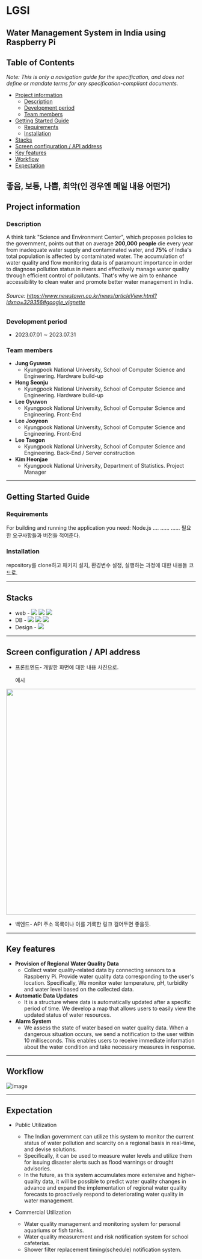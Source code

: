 # LGSI
## Water Management System in India using Raspberry Pi

## Table of Contents
*Note: This is only a navigation guide for the specification, and does not define or mandate terms for any specification-compliant documents.*
- [Project information](#project-information)
  - [Description](#description)
  - [Development period](#development-period)
  - [Team members](#team-members)
- [Getting Started Guide](#getting-started-guide)
  - [Requirements](#requirements)
  - [Installation](#installation)
- [Stacks](#stacks)
- [Screen configuration / API address](#screen-configuration-/-api-address)
- [Key features](#key-features)
- [Workflow](#workflow)
- [Expectation](#expectation)

좋음, 보통, 나쁨, 최악(인 경우엔 메일 내용 어떤거)
-----------

## Project information

### Description
A think tank "Science and Environment Center", which proposes policies to the government, points out that on average **200,000 people** die every year from inadequate water supply and contaminated water, and **75%** of India's total population is affected by contaminated water. The accumulation of water quality and flow monitoring data is of paramount importance in order to diagnose pollution status in rivers and effectively manage water quality through efficient control of pollutants. That's why we aim to enhance accessibility to clean water and promote better water management in India.

###### Source: <https://www.newstown.co.kr/news/articleView.html?idxno=329356#google_vignette>

### Development period
* 2023.07.01 ∼ 2023.07.31

### Team members
- **Jung Gyuwon**
  - Kyungpook National University, School of Computer Science and Engineering. Hardware build-up
- **Hong Seonju**
  - Kyungpook National University, School of Computer Science and Engineering. Hardware build-up
- **Lee Gyuwon**
  - Kyungpook National University, School of Computer Science and Engineering. Front-End
- **Lee Jooyeon**
  - Kyungpook National University, School of Computer Science and Engineering. Front-End
- **Lee Taegon**
  - Kyungpook National University, School of Computer Science and Engineering. Back-End / Server construction
- **Kim Heonjae**
  - Kyungpook National University, Department of Statistics. Project Manager

--------

## Getting Started Guide

### Requirements
For building and running the application you need:
Node.js ....
......
......
필요한 요구사항들과 버전들 적어준다.

### Installation
repository를 clone하고 패키지 설치, 환경변수 설정, 실행하는 과정에 대한 내용들 코드로.

--------

## Stacks
- web - <img src="https://img.shields.io/badge/html5-E34F26?style=for-the-badge&logo=html5&logoColor=white">
  <img src="https://img.shields.io/badge/css-1572B6?style=for-the-badge&logo=css3&logoColor=white">
  <img src="https://img.shields.io/badge/javascript-F7DF1E?style=for-the-badge&logo=javascript&logoColor=black">
- DB - <img src="https://img.shields.io/badge/java-007396?style=for-the-badge&logo=java&logoColor=white">
  <img src="https://img.shields.io/badge/spring-6DB33F?style=for-the-badge&logo=spring&logoColor=white">
  <img src="https://img.shields.io/badge/mysql-4479A1?style=for-the-badge&logo=mysql&logoColor=white">
- Design - <img src="https://img.shields.io/badge/figma-F24E1E?style=for-the-badge&logo=figma&logoColor=white">

--------

## Screen configuration / API address
- 프론트엔드- 개발한 화면에 대한 내용 사진으로.
  
  예시
<img src="https://github.com/KimHeonjae/LGSI/assets/134956232/0c76d398-1476-48c5-a5a1-56d35f9b4f3b.png" width="600" height="600">


- 백엔드- API 주소 목록이나 이를 기록한 링크 걸어두면 좋을듯.

---------

## Key features
* **Provision of Regional Water Quality Data**
  - Collect water quality-related data by connecting sensors to a Raspberry Pi. Provide water quality data corresponding to the user's location. Specifically, We monitor water temperature, pH, turbidity and water level based on the collected data.
* **Automatic Data Updates**
  - It is a structure where data is automatically updated after a specific period of time. We develop a map that allows users to easily view the updated status of water resources.
* **Alarm System**
  - We assess the state of water based on water quality data. When a dangerous situation occurs, we send a notification to the user within 10 milliseconds. This enables users to receive immediate information about the water condition and take necessary measures in response.

---------
  
## Workflow

![image](https://github.com/KimHeonjae/LGSI-peter/assets/134956232/355ede7e-9235-4255-b7f3-d3eca587f457)

---------

## Expectation

* Public Utilization
  * The Indian government can utilize this system to monitor the current status of water pollution and scarcity on a regional basis in real-time, and devise solutions.
  * Specifically, it can be used to measure water levels and utilize them for issuing disaster alerts such as flood warnings or drought advisories.
  * In the future, as this system accumulates more extensive and higher-quality data, it will be possible to predict water quality changes in advance and expand the implementation of regional water quality forecasts to proactively respond to deteriorating water quality in water management.

* Commercial Utilization
  * Water quality management and monitoring system for personal aquariums or fish tanks.
  * Water quality measurement and risk notification system for school cafeterias.
  * Shower filter replacement timing(schedule) notification system.

  
